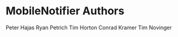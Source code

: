 MobileNotifier Authors
======================

Peter Hajas
Ryan Petrich
Tim Horton
Conrad Kramer
Tim Novinger